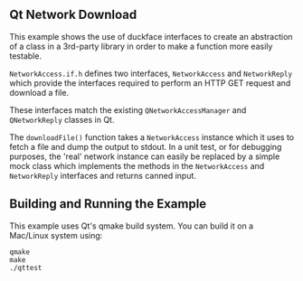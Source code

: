 ## Qt Network Download

This example shows the use of duckface interfaces to create an abstraction of a
class in a 3rd-party library in order to make a function more easily testable.

`NetworkAccess.if.h` defines two interfaces, `NetworkAccess` and `NetworkReply` which
provide the interfaces required to perform an HTTP GET request and download a file.

These interfaces match the existing `QNetworkAccessManager` and `QNetworkReply` classes in Qt.

The `downloadFile()` function takes a `NetworkAccess` instance which it uses to fetch a file and
dump the output to stdout.  In a unit test, or for debugging purposes, the 'real' network
instance can easily be replaced by a simple mock class which implements the methods in the
`NetworkAccess` and `NetworkReply` interfaces and returns canned input.

## Building and Running the Example

This example uses Qt's qmake build system.  You can build it on a Mac/Linux system using:

    qmake
	make
	./qttest
